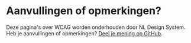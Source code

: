 # Aanvullingen of opmerkingen?

Deze pagina's over WCAG worden onderhouden door NL Design System. Heb je aanvullingen of opmerkingen? [Deel je mening op GitHub](https://github.com/nl-design-system/documentatie/issues).
